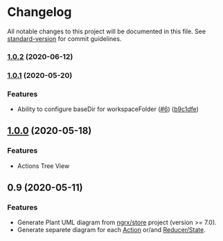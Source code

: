 # Changelog

All notable changes to this project will be documented in this file. See [standard-version](https://github.com/conventional-changelog/standard-version) for commit guidelines.

### [1.0.2](https://github.com/immament/vscode-ngrx-uml/compare/v1.0.1...v1.0.2) (2020-06-12)

### [1.0.1](https://github.com/immament/vscode-ngrx-uml/compare/v1.0.0...v1.0.1) (2020-05-20)


### Features

* Ability to configure baseDir for workspaceFolder ([#6](https://github.com/immament/vscode-ngrx-uml/issues/6)) ([b9c1dfe](https://github.com/immament/vscode-ngrx-uml/commit/b9c1dfee72c7ca10c7caeb9a579d5d3c2dc5c85e))

## [1.0.0](https://github.com/immament/vscode-ngrx-uml/compare/v0.9.1...v1.0.0) (2020-05-18)

### Features

* Actions Tree View

## 0.9 (2020-05-11)

### Features

* Generate Plant UML diagram from [ngrx/store](https://ngrx.io) project (version >= 7.0).
* Generate separete diagram for each [Action](https://ngrx.io/guide/store/actions) or/and [Reducer/State](https://ngrx.io/guide/store/reducers).